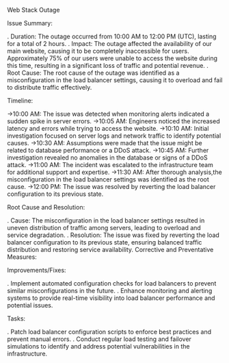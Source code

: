 
Web Stack Outage

Issue Summary:

. Duration: The outage occurred from 10:00 AM to 12:00 PM (UTC), lasting for a total of 2 hours.
. Impact: The outage affected the availability of our main website, causing it to be completely inaccessible for users. 
Approximately 75% of our users were unable to access the website during this time, resulting in a significant loss of 
traffic and potential revenue.
. Root Cause: The root cause of the outage was identified as a misconfiguration in the load balancer settings, 
causing it to overload and fail to distribute traffic effectively.

Timeline:

->10:00 AM: The issue was detected when monitoring alerts indicated a sudden spike in server errors.
->10:05 AM: Engineers noticed the increased latency and errors while trying to access the website.
->10:10 AM: Initial investigation focused on server logs and network traffic to identify potential causes.
->10:30 AM: Assumptions were made that the issue might be related to database performance or a DDoS attack.
->10:45 AM: Further investigation revealed no anomalies in the database or signs of a DDoS attack.
->11:00 AM: The incident was escalated to the infrastructure team for additional support and expertise.
->11:30 AM: After thorough analysis,the misconfiguration in the load balancer settings was identified as the root cause.
->12:00 PM: The issue was resolved by reverting the load balancer configuration to its previous state.

Root Cause and Resolution:

. Cause: The misconfiguration in the load balancer settings resulted in uneven distribution of traffic among servers, 
leading to overload and service degradation.
. Resolution: The issue was fixed by reverting the load balancer configuration to its previous state, 
ensuring balanced traffic distribution and restoring service availability.
Corrective and Preventative Measures:

Improvements/Fixes:

. Implement automated configuration checks for load balancers to prevent similar misconfigurations in the future.
. Enhance monitoring and alerting systems to provide real-time visibility into load balancer performance and potential issues.

Tasks:

. Patch load balancer configuration scripts to enforce best practices and prevent manual errors.
. Conduct regular load testing and failover simulations to identify and address potential vulnerabilities in the infrastructure.
